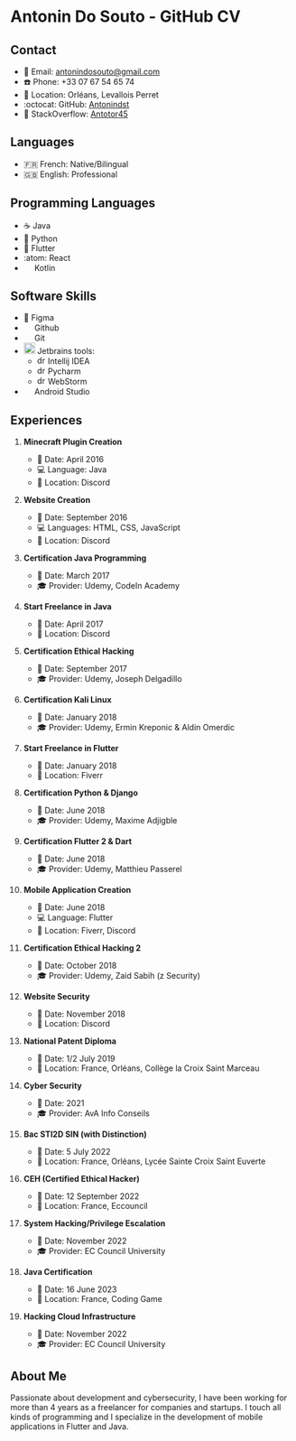 # Antonin Do Souto - GitHub CV

## Contact
- :email: Email: antonindosouto@gmail.com
- :phone: Phone: +33 07 67 54 65 74
- :round_pushpin: Location: Orléans, Levallois Perret
- :octocat: GitHub: [Antonindst](https://github.com/Antonindst)
- :mag_right: StackOverflow: [Antotor45](https://stackoverflow.com/users/1234567/antotor45)

## Languages
- :fr: French: Native/Bilingual
- :uk: English: Professional

## Programming Languages
- :coffee: Java
- :snake: Python
- :iphone: Flutter
- :atom: React
- <img src="https://upload.wikimedia.org/wikipedia/commons/thumb/0/06/Kotlin_Icon.svg/2048px-Kotlin_Icon.svg.png" width="15"/> Kotlin

## Software Skills
- :art: Figma 
- <img src="https://cdn-icons-png.flaticon.com/512/25/25231.png" width="15"/> Github
- <img src="https://upload.wikimedia.org/wikipedia/commons/thumb/3/3f/Git_icon.svg/2048px-Git_icon.svg.png" width="15"/> Git
- <img src="https://resources.jetbrains.com/storage/products/company/brand/logos/jb_beam.png" alt="drawing" width="20"/> Jetbrains tools:
     - <img src="https://upload.wikimedia.org/wikipedia/commons/thumb/9/9c/IntelliJ_IDEA_Icon.svg/1024px-IntelliJ_IDEA_Icon.svg.png" alt="drawing" width="15"/> Intellij IDEA
     - <img src="https://upload.wikimedia.org/wikipedia/commons/thumb/1/1d/PyCharm_Icon.svg/1024px-PyCharm_Icon.svg.png" alt="drawing" width="15"/> Pycharm
     - <img src="https://upload.wikimedia.org/wikipedia/commons/thumb/7/71/WebStorm_Icon.png/1200px-WebStorm_Icon.png" alt="drawing" width="15"/> WebStorm
- <img src="https://developer.android.com/static/studio/images/new-studio-logo-1.png" width="15"/> Android Studio

## Experiences
1. **Minecraft Plugin Creation**
   - :calendar: Date: April 2016
   - :computer: Language: Java
   - :round_pushpin: Location: Discord

2. **Website Creation**
   - :calendar: Date: September 2016
   - :computer: Languages: HTML, CSS, JavaScript
   - :round_pushpin: Location: Discord

3. **Certification Java Programming**
   - :calendar: Date: March 2017
   - :mortar_board: Provider: Udemy, CodeIn Academy

4. **Start Freelance in Java**
   - :calendar: Date: April 2017
   - :round_pushpin: Location: Discord

5. **Certification Ethical Hacking**
   - :calendar: Date: September 2017
   - :mortar_board: Provider: Udemy, Joseph Delgadillo

6. **Certification Kali Linux**
   - :calendar: Date: January 2018
   - :mortar_board: Provider: Udemy, Ermin Kreponic & Aldin Omerdic

7. **Start Freelance in Flutter**
   - :calendar: Date: January 2018
   - :round_pushpin: Location: Fiverr

8. **Certification Python & Django**
   - :calendar: Date: June 2018
   - :mortar_board: Provider: Udemy, Maxime Adjigble

9. **Certification Flutter 2 & Dart**
   - :calendar: Date: June 2018
   - :mortar_board: Provider: Udemy, Matthieu Passerel

10. **Mobile Application Creation**
    - :calendar: Date: June 2018
    - :computer: Language: Flutter
    - :round_pushpin: Location: Fiverr, Discord

11. **Certification Ethical Hacking 2**
    - :calendar: Date: October 2018
    - :mortar_board: Provider: Udemy, Zaid Sabih (z Security)

12. **Website Security**
    - :calendar: Date: November 2018
    - :round_pushpin: Location: Discord

13. **National Patent Diploma**
    - :calendar: Date: 1/2 July 2019
    - :round_pushpin: Location: France, Orléans, Collège la Croix Saint Marceau

14. **Cyber Security**
    - :calendar: Date: 2021
    - :mortar_board: Provider: AvA Info Conseils

15. **Bac STI2D SIN (with Distinction)**
    - :calendar: Date: 5 July 2022
    - :round_pushpin: Location: France, Orléans, Lycée Sainte Croix Saint Euverte

16. **CEH (Certified Ethical Hacker)**
    - :calendar: Date: 12 September 2022
    - :round_pushpin: Location: France, Eccouncil

17. **System Hacking/Privilege Escalation**
    - :calendar: Date: November 2022
    - :mortar_board: Provider: EC Council University

18. **Java Certification**
    - :calendar: Date: 16 June 2023
    - :round_pushpin: Location: France, Coding Game

19. **Hacking Cloud Infrastructure**
    - :calendar: Date: November 2022
    - :mortar_board: Provider: EC Council University

## About Me
Passionate about development and cybersecurity, I have been working for more than 4 years as a freelancer for companies and startups. I touch all kinds of programming and I specialize in the development of mobile applications in Flutter and Java.
